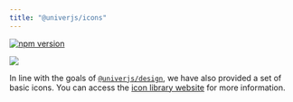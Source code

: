 ```yaml
---
title: "@univerjs/icons"
---
```


[![npm version](https://img.shields.io/npm/v/@univerjs/icons)](https://npmjs.org/package/@univerjs/icons)

![](/img/icons-preview.png)

In line with the goals of [`@univerjs/design`](https://example.com/guides/plugins/common/design), we have also provided a set of basic icons. You can access the [icon library website](/icons) for more information.
